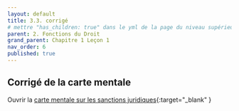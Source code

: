 ```yaml
---
layout: default
title: 3.3. corrigé
# mettre "has_children: true" dans le yml de la page du niveau supérieur
parent: 2. Fonctions du Droit
grand_parent: Chapitre 1 Leçon 1
nav_order: 6
published: true
---
```

## Corrigé de la carte mentale

Ouvrir la [carte mentale sur les sanctions juridiques](https://profauda.fr/schemas/cartes/sanctions-juridiques.html){:target="_blank" }